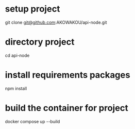 # setup project
git clone git@github.com:AKOWAKOU/api-node.git
# directory project
cd api-node
# install requirements packages 
npm install
# build the container for project
docker compose up --build